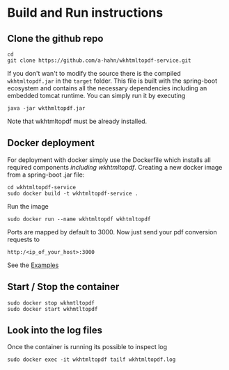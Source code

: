 # Build and Run instructions

## Clone the github repo
```
cd
git clone https://github.com/a-hahn/wkhtmltopdf-service.git
```
If you don't wan't to modify the source there is the compiled `wkhtmltopdf.jar` in the `target` folder. This file is built with the spring-boot ecosystem and contains all the necessary dependencies including an embedded tomcat runtime.
You can simply run it by executing
```
java -jar wkthmltopdf.jar
```
Note that wkhtmltopdf must be already installed. 

## Docker deployment

For deployment with docker simply use the Dockerfile which installs all required components *including wkhtmltopdf*. 
Creating a new docker image from a spring-boot .jar file:
```
cd wkhtmltopdf-service
sudo docker build -t wkhtmltopdf-service .
```
Run the image
```
sudo docker run --name wkhtmltopdf wkhtmltopdf
```
Ports are mapped by default to 3000. Now just send your pdf conversion requests to
```
http:/<ip_of_your_host>:3000
```
See the [Examples](Examples.md) 

## Start / Stop the container
```
sudo docker stop wkhmtltopdf
sudo docker start wkhmtltopdf
```

## Look into the log files

Once the container is running its possible to inspect log
```
sudo docker exec -it wkhtmltopdf tailf wkhtmltopdf.log
```
